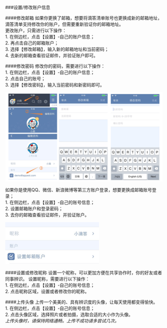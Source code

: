 ###设置/修改账户信息

####修改邮箱
如果你更换了邮箱，想要将滴答清单账号也更换成新的邮箱地址，滴答清单支持修改你的账户，但需要重新验证你的邮箱地址。
<br >更改账户，只需进行以下操作：
<br>1. 在侧边栏，点击【设置】-自己的账户信息；
<br>2. 再点击自己的邮箱账户；
<br>3. 选择【修改邮箱】，输入新的邮箱地址和当前密码；
<br>4. 去新的邮箱查看验证邮件，并验证账户即可。

####修改密码
修改你的密码，需要进行以下操作：
<br>1. 在侧边栏，点击【设置】-自己的账户信息；
<br>2. 点击自己的账号；
<br>3. 选择【修改密码】，输入当前密码和新密码即可。

<img src="../images/image4121.png" title="修改账号和密码" />

如果你是使用QQ、微信、新浪微博等第三方账户登录，想要更换成邮箱账号登录；
<br>1. 在侧边栏，点击【设置】-自己的账号信息；
<br>2. 设置邮箱账户和登录密码；
<br>3. 去你的邮箱查看验证邮件，并验证账户。

<img src="../images/image4122.png" title="设置账号和密码" width="300" />

####设置或修改昵称
设置一个昵称，可以更加方便在共享协作时，你的好友或者同事辨识。
设置昵称，需要进行以下操作：
<br>1. 在侧边栏，点击【设置】-自己的账号信息；
<br>2. 点击昵称区域，设置或者修改你的昵称。

####上传头像
上传一个美美的、具有辨识度的头像，让每天使用都变得愉快。
<br>1. 在侧边栏，点击【设置】-自己的账号信息；
<br>2. 点击头像区域，选择照片或者拍摄，选取合适的大小作为头像。
<br >*上传头像时，请保持网络通畅。上传不成功请多尝试几次。*
